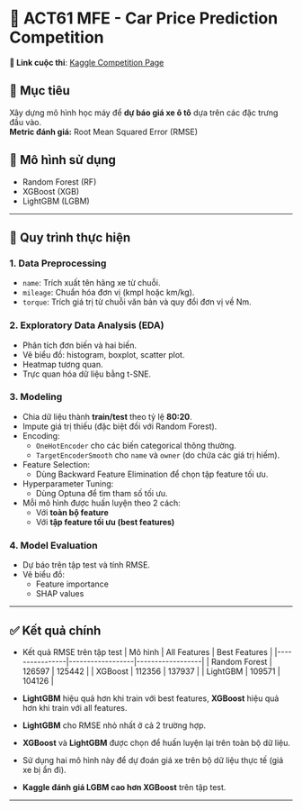 
# 🚗 ACT61 MFE - Car Price Prediction Competition

**🔗 Link cuộc thi**: [Kaggle Competition Page](https://www.kaggle.com/competitions/act61-mfe-prediction-competition/overview)

## 🎯 Mục tiêu
Xây dựng mô hình học máy để **dự báo giá xe ô tô** dựa trên các đặc trưng đầu vào.  
**Metric đánh giá:** Root Mean Squared Error (RMSE)

## 🧠 Mô hình sử dụng
- Random Forest (RF)  
- XGBoost (XGB)  
- LightGBM (LGBM)

---

## 🔁 Quy trình thực hiện

### 1. Data Preprocessing
- `name`: Trích xuất tên hãng xe từ chuỗi.
- `mileage`: Chuẩn hóa đơn vị (kmpl hoặc km/kg).
- `torque`: Trích giá trị từ chuỗi văn bản và quy đổi đơn vị về Nm.

### 2. Exploratory Data Analysis (EDA)
- Phân tích đơn biến và hai biến.
- Vẽ biểu đồ: histogram, boxplot, scatter plot.
- Heatmap tương quan.
- Trực quan hóa dữ liệu bằng t-SNE.

### 3. Modeling
- Chia dữ liệu thành **train/test** theo tỷ lệ **80:20**.
- Impute giá trị thiếu (đặc biệt đối với Random Forest).
- Encoding:
  - `OneHotEncoder` cho các biến categorical thông thường.
  - `TargetEncoderSmooth` cho `name` và `owner` (do chứa các giá trị hiếm).
- Feature Selection:
  - Dùng Backward Feature Elimination để chọn tập feature tối ưu.
- Hyperparameter Tuning:
  - Dùng Optuna để tìm tham số tối ưu.
- Mỗi mô hình được huấn luyện theo 2 cách:
  - Với **toàn bộ feature**
  - Với **tập feature tối ưu (best features)**

### 4. Model Evaluation
- Dự báo trên tập test và tính RMSE.
- Vẽ biểu đồ:
  - Feature importance
  - SHAP values

---

## ✅ Kết quả chính
- Kết quả RMSE trên tập test
| Mô hình         | All Features     | Best Features    |
|----------------|------------------|------------------|
| Random Forest  | 126597           |     125442       |
| XGBoost        | 112356           | 137937           |
| LightGBM       | 109571           | 104126          |

- **LightGBM** hiệu quả hơn khi train với best features, **XGBoost** hiệu quả hơn khi train với all features.
- **LightGBM** cho RMSE nhỏ nhất ở cả 2 trường hợp.
- **XGBoost** và **LightGBM** được chọn để huấn luyện lại trên toàn bộ dữ liệu.
- Sử dụng hai mô hình này để dự đoán giá xe trên bộ dữ liệu thực tế (giá xe bị ẩn đi).
- **Kaggle đánh giá LGBM cao hơn XGBoost** trên tập test.

---

